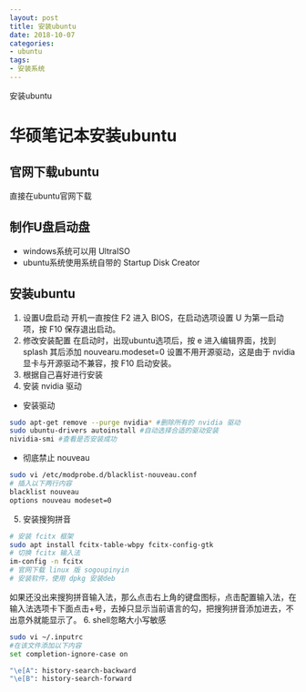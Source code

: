 ```yaml
---
layout: post
title: 安装ubuntu
date: 2018-10-07
categories:
- ubuntu
tags:
- 安装系统
---
```

安装ubuntu
<!--more-->

# 华硕笔记本安装ubuntu
## 官网下载ubuntu
直接在ubuntu官网下载
## 制作U盘启动盘
- windows系统可以用 UltraISO
- ubuntu系统使用系统自带的 Startup Disk Creator
## 安装ubuntu
1. 设置U盘启动
开机一直按住 F2 进入 BIOS，在启动选项设置 U 为第一启动项，按 F10 保存退出启动。
2. 修改安装配置
在启动时，出现ubuntu选项后，按 e 进入编辑界面，找到 splash 其后添加 nouvearu.modeset=0 设置不用开源驱动，这是由于 nvidia 显卡与开源驱动不兼容，按 F10 启动安装。
3. 根据自己喜好进行安装
4. 安装 nvidia 驱动
- 安装驱动
```bash
sudo apt-get remove --purge nvidia* #删除所有的 nvidia 驱动
sudo ubuntu-drivers autoinstall #自动选择合适的驱动安装
nividia-smi #查看是否安装成功
```
- 彻底禁止 nouveau 
```bash 
sudo vi /etc/modprobe.d/blacklist-nouveau.conf 
# 插入以下两行内容
blacklist nouveau
options nouveau modeset=0
```
5. 安装搜狗拼音
```bash
# 安装 fcitx 框架
sudo apt install fcitx-table-wbpy fcitx-config-gtk
# 切换 fcitx 输入法
im-config -n fcitx
# 官网下载 linux 版 sogoupinyin
# 安装软件，使用 dpkg 安装deb
```
如果还没出来搜狗拼音输入法，那么点击右上角的键盘图标，点击配置输入法，在输入法选项卡下面点击+号，去掉只显示当前语言的勾，把搜狗拼音添加进去，不出意外就能显示了。
6. shell忽略大小写敏感
```bash
sudo vi ~/.inputrc 
#在该文件添加以下内容
set completion-ignore-case on

"\e[A": history-search-backward
"\e[B": history-search-forward
```